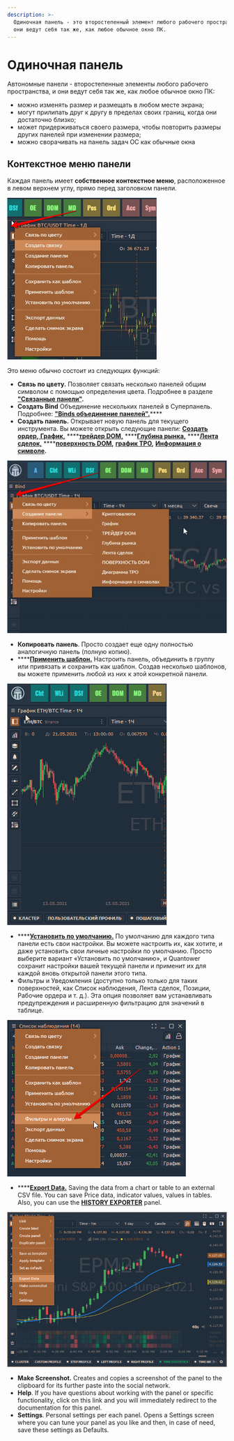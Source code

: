 ```yaml
---
description: >-
  Одиночная панель - это второстепенный элемент любого рабочего пространства, и
  они ведут себя так же, как любое обычное окно ПК.
---
```


# Одиночная панель

Автономные панели - второстепенные элементы любого рабочего пространства, и они ведут себя так же, как любое обычное окно ПК:

* можно изменять размер и размещать в любом месте экрана;
* могут прилипать друг к другу в пределах своих границ, когда они достаточно близко;
* может придерживаться своего размера, чтобы повторить размеры других панелей при изменении размера;
* можно сворачивать на панель задач ОС как обычные окна

## Контекстное меню панели

Каждая панель имеет **собственное контекстное меню**, расположенное в левом верхнем углу, прямо перед заголовком панели.

![](../.gitbook/assets/menyu.png)

Это меню обычно состоит из следующих функций:

* **Связь по цвету.** Позволяет связать несколько панелей общим символом с помощью определения цвета. Подробнее в разделе [**"Связанные панели"**](https://app.gitbook.com/@quantower/s/quantower-ru/~/drafts/-Ma7xTODeGYMgEpmiuQ-/general-settings/link-panels)**.**
* **Создать Bind** Объединение нескольких панелей в Суперпанель. Подробнее: [**"Binds объединение панелей".**](https://app.gitbook.com/@quantower/s/quantower-ru/~/drafts/-Ma8piLxj907L8bDjdQX/general-settings/binds)\*\*\*\*
* **Создать панель.** Открывает новую панель для текущего инструмента. Вы можете открыть следующие панели:  [**Создать ордер**](https://app.gitbook.com/@quantower/s/quantower-ru/~/drafts/-Ma80V15tvxILSGD6fGC/trading-panels/order-entry)**,**[ **График,**](https://app.gitbook.com/@quantower/s/quantower-ru/~/drafts/-Ma80V15tvxILSGD6fGC/analytics-panels/chart) ****[**трейдер DOM,**](https://app.gitbook.com/@quantower/s/quantower-ru/~/drafts/-Ma80V15tvxILSGD6fGC/trading-panels/dom-trader) ****[**Глубина рынка,**](https://app.gitbook.com/@quantower/s/quantower-ru/~/drafts/-Ma80V15tvxILSGD6fGC/trading-panels/market-depth) ****[**Лента сделок,**](https://app.gitbook.com/@quantower/s/quantower-ru/~/drafts/-Ma80V15tvxILSGD6fGC/analytics-panels/time-and-sales) ****[**поверхность DOM**](https://app.gitbook.com/@quantower/s/quantower-ru/~/drafts/-Ma80V15tvxILSGD6fGC/analytics-panels/dom-surface)**,** [**график TPO**](https://app.gitbook.com/@quantower/s/quantower-ru/~/drafts/-Ma8piLxj907L8bDjdQX/analytics-panels/tpo-chart)**,** [**Информация о символе**](https://app.gitbook.com/@quantower/s/quantower-ru/~/drafts/-Ma8piLxj907L8bDjdQX/analytics-panels/tpo-chart)**.**

![](../.gitbook/assets/menyu-paneli.png)

* **Копировать панель**. Просто создает еще одну полностью аналогичную панель \(полную копию\).
* \*\*\*\*[**Применить шаблон.**](https://app.gitbook.com/@quantower/s/quantower-ru/~/drafts/-Ma96l-5cKuNsF1kr68X/general-settings/templates) Настроить панель, объединить в группу или привязать и сохранить как шаблон. Создав несколько шаблонов, вы можете применить любой из них к этой конкретной панели.

![](../.gitbook/assets/smena-shablona1.gif)

* \*\*\*\*[**Установить по умолчанию.**](https://app.gitbook.com/@quantower/s/quantower-ru/~/drafts/-MaDSngnB6Chw3rN5tcw/general-settings/set-as-default)  По умолчанию для каждого типа панели есть свои настройки. Вы можете настроить их, как хотите, и даже установить свои личные настройки по умолчанию. Просто выберите вариант «Установить по умолчанию», и Quantower сохранит настройки вашей текущей панели и применит их для каждой вновь открытой панели этого типа.
* Фильтры и Уведомления \(доступно только только для таких поверхностей, как Список наблюдения, Лента сделок, Позиции, Рабочие ордера и т. д.\). Эта опция позволяет вам устанавливать предупреждения и расширенную фильтрацию для значений в таблице.

![](../.gitbook/assets/filtry-i-alerty.png)

* \*\*\*\*[**Export Data.**](../miscellaneous-panels/history-exporter.md#how-to-export-historical-data-via-other-panels) Saving the data from a chart or table to an external CSV file. You can save Price data, indicator values, values in tables. Also, you can use the [**HISTORY EXPORTER**](../miscellaneous-panels/history-exporter.md) panel.

![](../.gitbook/assets/image%20%28207%29.png)

* **Make Screenshot.** Creates and copies a screenshot of the panel to the clipboard for its further paste into the social network.
* **Help**. If you have questions about working with the panel or specific functionality, click on this link and you will immediately redirect to the documentation for this panel.
* **Settings**. Personal settings per each panel. Opens a Settings screen where you can tune your panel as you like and then, in case of need, save these settings as Defaults.

